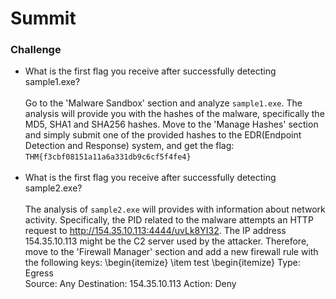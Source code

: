 # Summit

### Challenge

- What is the first flag you receive after successfully detecting sample1.exe? <br /><br />
    Go to the 'Malware Sandbox' section and analyze `sample1.exe`. The analysis will provide you with the hashes of the malware, specifically the MD5, SHA1 and SHA256 hashes.
    Move to the 'Manage Hashes' section and simply submit one of the provided hashes to the EDR(Endpoint Detection and Response) system, and get the flag: `THM{f3cbf08151a11a6a331db9c6cf5f4fe4}`<br /><br />
- What is the first flag you receive after successfully detecting sample2.exe? <br /><br />
    The analysis of `sample2.exe` will provides with information about network activity. Specifically, the PID related to the malware attempts an HTTP request to http://154.35.10.113:4444/uvLk8YI32. 
    The IP address 154.35.10.113 might be the C2 server used by the attacker. Therefore, move to the 'Firewall Manager' section and add a new firewall rule with the following keys:
  \begin{itemize}
  \item test
  \begin{itemize}
        Type: Egress	
        Source: Any
        Destination: 154.35.10.113
        Action: Deny 
